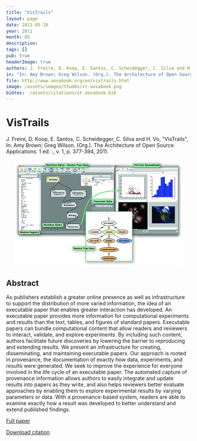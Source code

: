 ```yaml
---
title: "VisTrails"
layout: page
date: 2011-05-10
year: 2011
month: 05
description:
tags: []
pub: true
headerImage: true
authors: J. Freire, D. Koop, E. Santos, C. Scheidegger, C. Silva and H. Vo
in: "In: Amy Brown; Greg Wilson. (Org.). The Architecture of Open Source Applications. 1 ed. :, v. 1, p. 377-394"
file: http://www.aosabook.org/en/vistrails.html
image: /assets/images/thumbs/vt-aosabook.png
bibtex:  /assets/citations/vt-aosabook.bib
---
```


# VisTrails

J. Freire, D. Koop, E. Santos, C. Scheidegger, C. Silva and H. Vo, "VisTrails", In: Amy Brown; Greg Wilson. (Org.). The Architecture of Open Source Applications. 1 ed. :, v. 1, p. 377-394, 2011.

<center><img src="/assets/images/thumbs/vt-aosabook.png" style="width: 90%;" /></center>

## Abstract
As publishers establish a greater online presence as well as infrastructure to support the distribution of more varied information, the idea of an executable paper that enables greater interaction has developed. An executable paper provides more information for computational experiments and results than the text, tables, and figures of standard papers. Executable papers can bundle computational content that allow readers and reviewers to interact, validate, and explore experiments. By including such content, authors facilitate future discoveries by lowering the barrier to reproducing and extending results. We present an infrastructure for creating, disseminating, and maintaining executable papers. Our approach is rooted in provenance, the documentation of exactly how data, experiments, and results were generated. We seek to improve the experience for everyone involved in the life cycle of an executable paper. The automated capture of provenance information allows authors to easily integrate and update results into papers as they write, and also helps reviewers better evaluate approaches by enabling them to explore experimental results by varying parameters or data. With a provenance-based system, readers are able to examine exactly how a result was developed to better understand and extend published findings.

[Full paper](http://www.aosabook.org/en/vistrails.html)

[Download citation](/assets/citations/vt-aosabook.bib) 